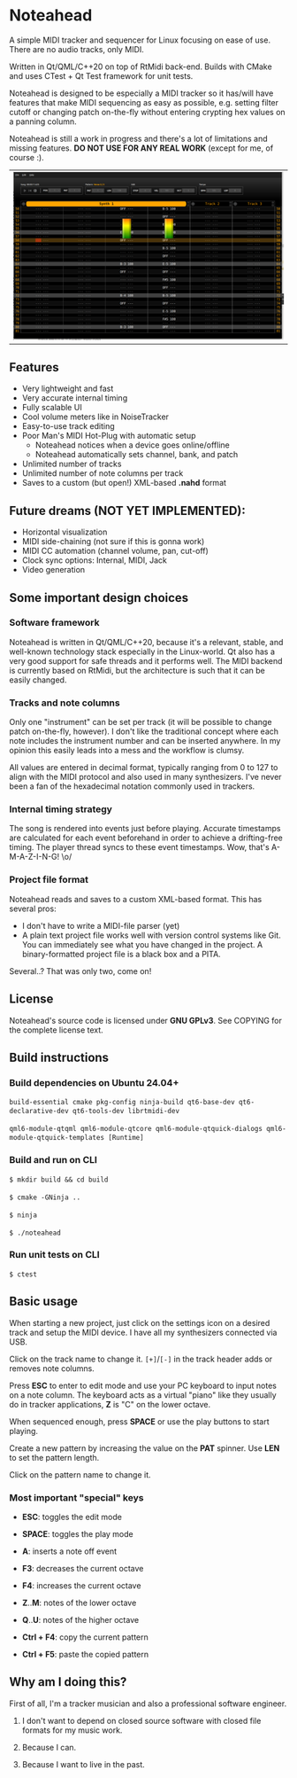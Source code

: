 # Noteahead

A simple MIDI tracker and sequencer for Linux focusing on ease of use. There are no audio tracks, only MIDI.

Written in Qt/QML/C++20 on top of RtMidi back-end. Builds with CMake and uses CTest + Qt Test framework for unit tests.

Noteahead is designed to be especially a MIDI tracker so it has/will have features that make MIDI sequencing as easy as possible, e.g. setting filter cutoff or changing patch on-the-fly without entering crypting hex values on a panning column.

Noteahead is still a work in progress and there's a lot of limitations and missing features. **DO NOT USE FOR ANY REAL WORK** (except for me, of course :).

<table>
  <tr>
    <td><img src="/screenshots/Noteahead_30-01-2025.png" width="100%"></td>
  </tr>
 </table>

##
## Features

* Very lightweight and fast
* Very accurate internal timing
* Fully scalable UI
* Cool volume meters like in NoiseTracker
* Easy-to-use track editing
* Poor Man's MIDI Hot-Plug with automatic setup
  - Noteahead notices when a device goes online/offline
  - Noteahead automatically sets channel, bank, and patch
* Unlimited number of tracks
* Unlimited number of note columns per track
* Saves to a custom (but open!) XML-based **.nahd** format

##
## Future dreams (**NOT YET IMPLEMENTED**):

* Horizontal visualization
* MIDI side-chaining (not sure if this is gonna work)
* MIDI CC automation (channel volume, pan, cut-off)
* Clock sync options: Internal, MIDI, Jack
* Video generation

##
## Some important design choices

### Software framework

Noteahead is written in Qt/QML/C++20, because it's a relevant, stable, and well-known technology stack especially in the Linux-world. Qt also has a very good support for safe threads and it performs well. The MIDI backend is currently based on RtMidi, but the architecture is such that it can be easily changed.

### Tracks and note columns

Only one "instrument" can be set per track (it will be possible to change patch on-the-fly, however). I don't like the traditional concept where each note includes the instrument number and can be inserted anywhere. In my opinion this easily leads into a mess and the workflow is clumsy.

All values are entered in decimal format, typically ranging from 0 to 127 to align with the MIDI protocol and also used in many synthesizers. I've never been a fan of the hexadecimal notation commonly used in trackers.

### Internal timing strategy

The song is rendered into events just before playing. Accurate timestamps are calculated for each event beforehand in order to achieve a drifting-free timing. The player thread syncs to these event timestamps. Wow, that's A-M-A-Z-I-N-G! \o/

### Project file format

Noteahead reads and saves to a custom XML-based format. This has several pros:

* I don't have to write a MIDI-file parser (yet)
* A plain text project file works well with version control systems like Git. You can immediately see what you have changed in the project. A binary-formatted project file is a black box and a PITA. 

Several..? That was only two, come on!

##
## License

Noteahead's source code is licensed under **GNU GPLv3**. See COPYING for the complete license text.

##
## Build instructions

###
### Build dependencies on Ubuntu 24.04+

    build-essential cmake pkg-config ninja-build qt6-base-dev qt6-declarative-dev qt6-tools-dev librtmidi-dev

    qml6-module-qtqml qml6-module-qtcore qml6-module-qtquick-dialogs qml6-module-qtquick-templates [Runtime]

###
### Build and run on CLI

    $ mkdir build && cd build

    $ cmake -GNinja ..

    $ ninja

    $ ./noteahead

###
### Run unit tests on CLI

    $ ctest

##
## Basic usage

When starting a new project, just click on the settings icon on a desired track and setup the MIDI device. I have all my synthesizers connected via USB.

Click on the track name to change it. `[+]`/`[-]` in the track header adds or removes note columns.

Press **ESC** to enter to edit mode and use your PC keyboard to input notes on a note column. The keyboard acts as a virtual "piano" like they usually do in tracker applications, **Z** is "C" on the lower octave.

When sequenced enough, press **SPACE** or use the play buttons to start playing.

Create a new pattern by increasing the value on the **PAT** spinner. Use **LEN** to set the pattern length.

Click on the pattern name to change it.

### Most important "special" keys

* **ESC**: toggles the edit mode

* **SPACE**: toggles the play mode

* **A**: inserts a note off event

* **F3**: decreases the current octave

* **F4**: increases the current octave

* **Z**..**M**: notes of the lower octave

* **Q**..**U**: notes of the higher octave

* **Ctrl + F4**: copy the current pattern

* **Ctrl + F5**: paste the copied pattern

##
## Why am I doing this?

First of all, I'm a tracker musician and also a professional software engineer.

1) I don't want to depend on closed source software with closed file formats for my music work.

2) Because I can.

3) Because I want to live in the past.
